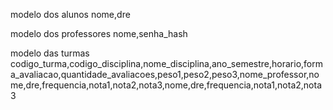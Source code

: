 modelo dos alunos
nome,dre

modelo dos professores
nome,senha_hash

modelo das turmas
codigo_turma,codigo_disciplina,nome_disciplina,ano_semestre,horario,forma_avaliacao,quantidade_avaliacoes,peso1,peso2,peso3,nome_professor,nome,dre,frequencia,nota1,nota2,nota3,nome,dre,frequencia,nota1,nota2,nota3
